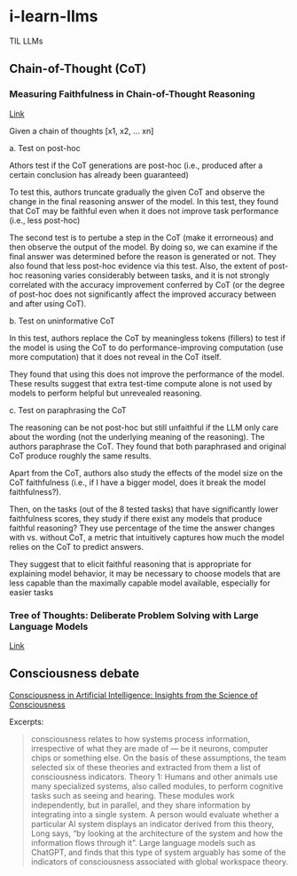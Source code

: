 # i-learn-llms
TIL LLMs

## Chain-of-Thought (CoT)

### Measuring Faithfulness in Chain-of-Thought Reasoning
[Link](https://arxiv.org/abs/2307.13702)

Given a chain of thoughts [x1, x2, ... xn]

a. Test on post-hoc

Athors test if the CoT generations are post-hoc (i.e., produced after a certain conclusion has
already been guaranteed)

To test this, authors truncate gradually the given CoT and observe the change in the final reasoning answer of the model.
In this test, they found that CoT may be
faithful even when it does not improve task performance (i.e., less post-hoc)

The second test is to pertube a step in the CoT (make it errorneous) and then observe the output of the model. By doing so, we can examine if the final answer was determined before the reason is generated or not.
They also found that less post-hoc evidence via this test.
Also, the extent of post-hoc reasoning varies considerably between tasks, and it is not strongly correlated with the
accuracy improvement conferred by CoT (or the degree of post-hoc does not significantly affect the improved accuracy between and after using CoT).

b. Test on uninformative CoT

In this test, authors replace the CoT by meaningless tokens (fillers) to test if the model is using the CoT to do performance-improving computation (use more computation) that it does not reveal in the CoT itself.

They found that using this does not improve the performance of the model.
These results suggest that extra test-time compute alone is not used by models to
perform helpful but unrevealed reasoning.

c. Test on paraphrasing the CoT

The reasoning can be not post-hoc but still unfaithful if the LLM only care about the wording (not the underlying meaning of the reasoning). 
The authors paraphrase the CoT. 
They found that both paraphrased and original CoT produce roughly the same results.

Apart from the CoT, authors also study the effects of the model size on the CoT faithfulness (i.e., if I have a bigger model, does it break the model faithfulness?).

Then, on the tasks (out of the 8 tested tasks) that have significantly lower faithfulness scores, they study if there exist any models that produce faithful reasoning?
They use percentage of the time the answer changes with vs. without CoT, a metric that intuitively captures how much the model relies on the CoT to predict answers.

They suggest that to elicit faithful reasoning that is appropriate for explaining model behavior, it may be necessary to choose models that are less capable than the maximally capable
model available, especially for easier tasks

### Tree of Thoughts: Deliberate Problem Solving with Large Language Models
[Link]((https://arxiv.org/abs/2305.10601))

## Consciousness debate

[Consciousness in Artificial Intelligence: Insights from the Science of Consciousness](https://www.nature.com/articles/d41586-023-02684-5)

Excerpts:

> consciousness relates to how systems process information, irrespective of what they are made of — be it neurons, computer chips or something else.
> On the basis of these assumptions, the team selected six of these theories and extracted from them a list of consciousness indicators.
> Theory 1: Humans and other animals use many specialized systems, also called modules, to perform cognitive tasks such as seeing and hearing. These modules work independently, but in parallel, and they share information by integrating into a single system. A person would evaluate whether a particular AI system displays an indicator derived from this theory, Long says, “by looking at the architecture of the system and how the information flows through it”.
> Large language models such as ChatGPT, and finds that this type of system arguably has some of the indicators of consciousness associated with global workspace theory.


